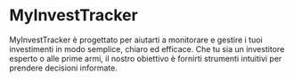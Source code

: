 # MyInvestTracker
MyInvestTracker è progettato per aiutarti a monitorare e gestire i tuoi investimenti in modo semplice, chiaro ed efficace. Che tu sia un investitore esperto o alle prime armi, il nostro obiettivo è fornirti strumenti intuitivi per prendere decisioni informate.
